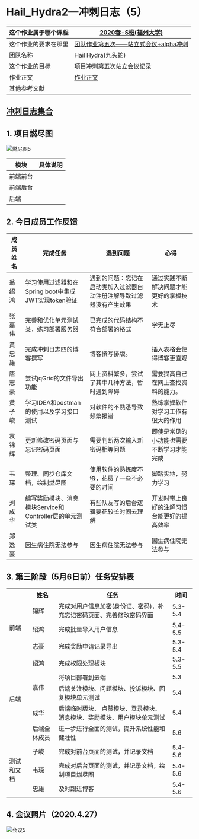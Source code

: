 






# Hail_Hydra2—冲刺日志（5）
| 这个作业属于哪个课程 | [2020春-S班(福州大学)](https://edu.cnblogs.com/campus/fzu/2020SPRINGS) |
| -------------------- | ------------------------------------------------------------ |
| 这个作业的要求在那里 | [团队作业第五次——站立式会议+alpha冲刺](https://edu.cnblogs.com/campus/fzu/2020SPRINGS/homework/10699) |
| 团队名称             | Hail Hydra(九头蛇)                                           |
| 这个作业的目标       | 项目冲刺第五次站立会议记录                                   |
| 作业正文             | [作业正文]( *待填写* )                                       |
| 其他参考文献         |                                                              |

## **[冲刺日志集合](https://www.cnblogs.com/HailHydra/p/12790965.html)**

## 1. **项目燃尽图**
![燃尽图5](https://images.cnblogs.com/cnblogs_com/021700613h/1752569/o_200503131434%E7%87%83%E5%B0%BD%E5%9B%BE5.png "燃尽图5")

| 模块     | 具体说明 |
| -------- | -------- |
| 前端前台 |          |
| 前端后台 |          |
| 后端     |          |



## 2. 今日成员工作反馈

| 成员姓名 | 完成任务 | 遇到问题 | 心得 |
| ------------ | ----------- | --------- | ------------ |
| 翁绍鸿 | 学习使用过滤器和在Spring boot中集成JWT实现token验证 | 遇到的问题：忘记在启动类加入过滤器自动注册注解导致过滤器没有产生效果 | 通过实践不断解决问题才能更好的掌握技术 |
| 张嘉伟 | 完善和优化单元测试类，练习部署服务器 | 已完成的代码结构不符合部署的格式 | 学无止尽 |
| 黄忠雄 | 完成冲刺日志四的博客撰写 | 博客撰写排版。 | 插入表格会使得博客更直观 |
| 唐志豪 | 尝试jqGrid的文件导出功能                                | 网上资料繁多，尝试了其中几种方法，暂时遇到障碍               | 需要提高自己在网上查找资料的能力。         |
| 黄子峻 | 学习IDEA和postman的使用以及学习接口测试                 | 对软件的不熟悉导致频繁报错                                   | 熟练掌握软件对学习工作有很大的作用         |
| 袁锦辉 | 更新修改密码页面与忘记密码页面                          | 需要判断两次输入新密码相等问题                               | 即使是常见的小功能也需要不断学习才能完成   |
| 韦琛 | 整理、同步仓库文档，绘制燃尽图                          | 使用软件的熟练度不够，花费了一些不必要的时间                 | 脚踏实地，努力学习                         |
| 刘成华 | 编写奖励模块、消息模块Service和Controller层的单元测试类 | 有些队友写的后台逻辑要花较长时间去理解                       | 开发时带上良好的注解习惯台能更好的提高效率 |
| 郑逸豪 | 因生病住院无法参与                                      | 因生病住院无法参与                                           | 因生病住院无法参与                         |



## 3. 第三阶段（5月6日前）任务安排表

<table>
	<tr>
	    <th> </th>
	    <th>姓名</th>
	    <th>任务</th>
	    <th>时间</th>
	</tr>  
	<tr>
	    <td rowspan="3">前端</td>
	    <td>锦辉</td>
	    <td>完成对用户信息加密(身份证、密码)，补充忘记密码页面、完善修改密码界面</td>
	    <td>5.3-5.4</td>
	</tr>
	<tr>
	    <td>绍鸿</td>
	    <td>完成批量导入用户信息</td>
	    <td>5.4-5.5</td>
	</tr>
	<tr>
	    <td>志豪</td>
	    <td>完成奖励申请记录导出</td>
	    <td>5.3-5.4</td>
	</tr>
	<tr>
	    <td rowspan="5">后端</td>
	    <td>绍鸿</td>
	    <td>完成权限处理板块</td>
	    <td>5.3-5.5</td>
	</tr>
	<tr>
	    <td rowspan="2">嘉伟</td>
	    <td>将项目部署到云端</td>
	    <td>5.3</td>
	</tr>
	<tr>
	    <td>后端关注模块、问题模块、投诉模块、回复模块单元测试</td>
	    <td>5.4</td>
	</tr>
   <tr>
        <td>成华</td>
        <td>后端临时版块、 点赞模块、登录模块、消息模块、奖励模块、用户模块单元测试</td>
        <td>5.4</td>
    </tr>
    <tr>
        <td>后端全体成员</td>
        <td>进一步进行全面的测试，提升系统性能和健壮性</td>
        <td>5.6</td>
    </tr>
    <tr>
        <td rowspan="3">测试和文档</td>
        <td>子峻</td>
        <td>完成对前台页面的测试，并记录文档</td>
        <td>5.4-5.6</td>
    </tr>
    <tr>
        <td>韦琛</td>
        <td>完成对后台页面的测试，并记录文档，绘制项目燃尽图</td>
        <td>5.4-5.6</td>
    </tr>
    <tr>
        <td>忠雄</td>
        <td>及时跟进博客</td>
        <td>5.4-5.6</td>
    </tr>
</table> 

   


## 4. 会议照片（2020.4.27）
![会议5](https://images.cnblogs.com/cnblogs_com/021700613h/1752569/o_200503131453%E4%BC%9A%E8%AE%AE5.jpg "会议5")